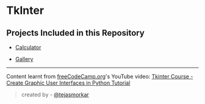 # TkInter

## Projects Included in this Repository

- [Calculator](./calculator.py)

- [Gallery](./gallery.py)

***

Content learnt from [freeCodeCamp.org](https://www.youtube.com/channel/UC8butISFwT-Wl7EV0hUK0BQ)'s YouTube video: [Tkinter Course - Create Graphic User Interfaces in Python Tutorial](https://youtu.be/YXPyB4XeYLA)

> created by - [@tejasmorkar](https://github.com/tejasmorkar)